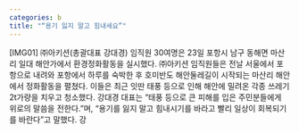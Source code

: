 ```yaml
---
categories: b
title: "“용기 잃지 말고 힘내세요”"
---
```

[IMG01] ㈜아키션(총괄대표 강대경) 임직원 30여명은 23일 포항시 남구 동해면 마산리 일대 해안가에서 환경정화활동을 실시했다. ㈜아키션 임직원들은 전날 서울에서 포항으로 내려와 포항에서 하루를 숙박한 후 호미반도 해안둘레길이 시작되는 마산리 해안에서 정화활동을 펼쳤다. 이들은 최근 잇딴 태풍 등으로 인해 해안에 밀려온 각종 쓰레기 2t가량을 치우고 청소했다. 강대경 대표는 “태풍 등으로 큰 피해를 입은 주민분들에게 위로의 말씀을 전한다.”며, “용기를 잃지 말고 힘내시기를 바라고 빨리 일상이 회복되기를 바란다”고 말했다. 강